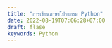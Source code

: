 ```yaml
---
title: "การเขียนภาษาโปรแกรม Python"
date: 2022-08-19T07:06:28+07:00
draft: flase
keywords: Python
---
```


